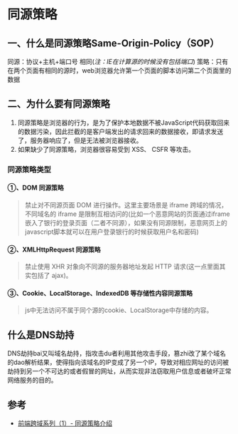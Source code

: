 # 同源策略

## 一、什么是同源策略Same-Origin-Policy（SOP）

同源：协议+主机+端口号 相同(<i>注：IE在计算源的时候没有包括端口</i>)
策略：只有在两个页面有相同的源时，web浏览器允许第一个页面的脚本访问第二个页面里的数据

## 二、为什么要有同源策略

1. 同源策略是浏览器的行为，是为了保护本地数据不被JavaScript代码获取回来的数据污染，因此拦截的是客户端发出的请求回来的数据接收，即请求发送了，服务器响应了，但是无法被浏览器接收。
2. 如果缺少了同源策略，浏览器很容易受到 XSS、 CSFR 等攻击。

### 同源策略类型

#### ①、DOM 同源策略

>禁止对不同源页面 DOM 进行操作。这里主要场景是 iframe 跨域的情况，不同域名的 iframe 是限制互相访问的(比如一个恶意网站的页面通过iframe嵌入了银行的登录页面（二者不同源），如果没有同源限制，恶意网页上的javascript脚本就可以在用户登录银行的时候获取用户名和密码)

#### ②、XMLHttpRequest 同源策略

>禁止使用 XHR 对象向不同源的服务器地址发起 HTTP 请求(这一点里面其实包括了 ajax)。

#### ③、Cookie、LocalStorage、IndexedDB 等存储性内容同源策略

>js中无法访问不属于同个源的cookie、LocalStorage中存储的内容。

## 什么是DNS劫持

DNS劫持bai又叫域名劫持，指攻击du者利用其他攻击手段，篡zhi改了某个域名的dao解析结果，使得指向该域名的IP变成了另一个IP，导致对相应网址的访问被劫持到另一个不可达的或者假冒的网址，从而实现非法窃取用户信息或者破坏正常网络服务的目的。

## 参考

+ [前端跨域系列（1）- 同源策略介绍](https://juejin.im/post/6879360544323665928)